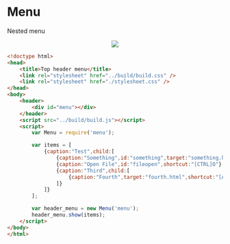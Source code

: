 Menu
====

Nested menu

<p align="center">
  <img src="https://raw.github.com/kaerus-component/menu/master/screenshot.png"/>
</p>

```html
<!doctype html>
<head>
	<title>Top header menu</title>
	<link rel="stylesheet" href="../build/build.css" />
	<link rel="stylesheet" href="./stylesheet.css" />
</head>
<body>
	<header>
		<div id="menu"></div>
	</header>
	<script src="../build/build.js"></script>
	<script>
		var Menu = require('menu');

		var items = [
			{caption:"Test",child:[
				{caption:"Something",id:"something",target:"something.html",shortcut:"[META]S"},
				{caption:"Open File",id:"fileopen",shortcut:"[CTRL]O"},
				{caption:"Third",child:[
					{caption:"Fourth",target:"fourth.html",shortcut:"[ALT]F"}
				]}
			]}
		];	

		var header_menu = new Menu('menu'); 
		header_menu.show(items);
	</script>
</body>
</html>
```